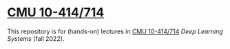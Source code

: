 # [CMU 10-414/714](https://dlsyscourse.org)

This repository is for (hands-on) lectures in [CMU 10-414/714](https://dlsyscourse.org) *Deep Learning Systems* (fall 2022).
